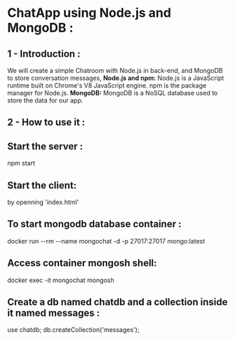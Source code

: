 # ChatApp using Node.js and MongoDB :

## 1 - Introduction :

We will create a simple Chatroom with Node.js in back-end, and MongoDB to store conversation messages,
**Node.js and npm:** Node.js is a JavaScript runtime built on Chrome's V8 JavaScript engine. npm is the package manager for Node.js.
**MongoDB:** MongoDB is a NoSQL database used to store the data for our app.


## 2 - How to use it :
## Start the server :
npm start

## Start the client:
by openning 'index.html'

## To start mongodb database container :
docker run --rm --name mongochat -d -p 27017:27017  mongo:latest

## Access container mongosh shell:
docker exec -it mongochat mongosh

## Create a db named chatdb and a collection inside it named messages :
use chatdb;
db.createCollection('messages');

